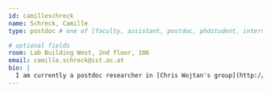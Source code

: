 ```yaml
---
id: camilleschreck
name: Schreck, Camille
type: postdoc # one of [faculty, assistant, postdoc, phdstudent, intern]

# optional fields
room: Lab Building West, 2nd floor, 106
email: camille.schreck@ist.ac.at
bio: |
  I am currently a postdoc researcher in [Chris Wojtan's group](http://pub.ist.ac.at/group_wojtan/). I obtain in 2016 [my PhD](https://team.inria.fr/imagine/camille-schreck/) at the University of Grenoble-Alpes, supervised by Stefanie Hahmann and Damien Rohmer. I got an Engenieering Degree in 2013 from the school ENSIMAG (Grenoble INP) of Grenoble, France. I am intersted in geometric modeling, physics-based simulation and the modeling of natural phenomenon.
---
```

